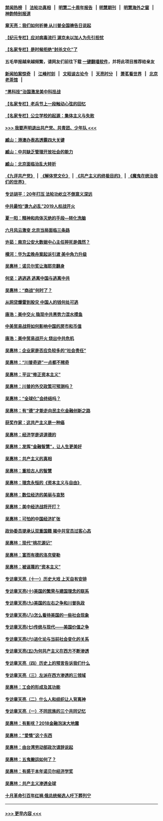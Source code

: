 #### [禁闻热榜](热点新闻.md?=0)  &nbsp;&nbsp;|&nbsp;&nbsp; [法轮功真相](https://github.com/gfw-breaker/truth/blob/master/README.md?=0) &nbsp;&nbsp;|&nbsp;&nbsp; [明慧二十周年报告](https://github.com/gfw-breaker/mh-reports/blob/master/README.md?=0) &nbsp;&nbsp;|&nbsp;&nbsp;[明慧期刊](https://github.com/gfw-breaker/mh-qikan) &nbsp;&nbsp;|&nbsp;&nbsp; [明慧海外之窗](https://github.com/gfw-breaker/mh-news/blob/master/README.md?=0) &nbsp;&nbsp;|&nbsp;&nbsp; [神韵特别报道](https://github.com/gfw-breaker/mh-news/blob/master/shenyun.md?=0)
#### [章天亮：我们如何祈祷 从川普全国祷告日说起](../pages/nsc423/n11944627.md?t=03181402) 
#### [【纪元专栏】应对病毒流行 渥京未以加人为先引担忧](../pages/nsc423/n11875714.md?t=03181402) 
#### [【名家专栏】是时候拒绝“封杀文化”了](../pages/nsc423/n11814093.md?t=03181402) 
#### 五毛举报越来越频繁，请网友们前往下载 [一键翻墙软件](https://github.com/gfw-breaker/ssr-accounts)，并将此项目推荐给亲友
#### [新闻拍案惊奇](https://github.com/gfw-breaker/banned-news/blob/master/pages/link4.md) &nbsp;&nbsp;|&nbsp;&nbsp; [江峰时刻](https://github.com/gfw-breaker/banned-news/blob/master/pages/link4.md) &nbsp;&nbsp;|&nbsp;&nbsp; [文昭谈古论今](https://github.com/gfw-breaker/banned-news/blob/master/pages/link4.md) &nbsp;&nbsp;|&nbsp;&nbsp; [天亮时分](https://github.com/gfw-breaker/banned-news/blob/master/pages/link4.md) &nbsp;&nbsp;|&nbsp;&nbsp; [萧茗看世界](https://github.com/gfw-breaker/banned-news/blob/master/pages/link4.md) &nbsp;&nbsp;|&nbsp;&nbsp; [北京老茶馆](https://github.com/gfw-breaker/banned-news/blob/master/pages/link4.md) &nbsp;&nbsp;|&nbsp;&nbsp; 
#### [“黑科技”治国激发美中科技战](../pages/nsc423/n11638056.md?t=03181402) 
#### [【名家专栏】老兵节上一段触动心弦的回忆](../pages/nsc423/n11646016.md?t=03181402) 
#### [【名家专栏】公立学校的起源：集体主义与失败](../pages/nsc423/n11601833.md?t=03181402) 
#### [>>> 我要声明退出共产党、共青团、少年队 <<<](https://github.com/begood0513/goodnews/blob/master/quit/letter.md) 
#### [臧山：港澳办表态透露四大关键](../pages/nsc423/n11421628.md?t=03181402) 
#### [臧山：中共缺乏管理开放社会的能力](../pages/nsc423/n11407457.md?t=03181402) 
#### [臧山：北京面临治乱大转折](../pages/nsc423/n11406895.md?t=03181402) 
#### [《九评共产党》](https://github.com/begood0513/9ping.md/blob/master/README.md) &nbsp;|&nbsp; [《解体党文化》](../../../../jtdwh.md/blob/master/README.md)  &nbsp;|&nbsp; [《共产主义的终极目的》](../../../../gczydzjmd.md/blob/master/README.md) &nbsp;|&nbsp; [《魔鬼在统治我们的世界》](../../../../mgztzwmdsj.md/blob/master/README.md) 
#### [专访胡平：20年打压 法轮功屹立不倒意义深远](../pages/nsc423/n11398800.md?t=03181402) 
#### [中共最怕“逢九必乱”2019人权战开火](../pages/nsc423/n11385248.md?t=03181402) 
#### [夏一阳：精神和肉体灭绝的手段—转化洗脑](../pages/nsc423/n11368250.md?t=03181402) 
#### [六月风云激变 北京当局面临三条路](../pages/nsc423/n11313668.md?t=03181402) 
#### [许茹：南京公安大数据中心主任猝死是偶然？](../pages/nsc423/n11064744.md?t=03181402) 
#### [横河：华为孟晚舟案起诉引渡 美中角力升级](../pages/nsc423/n11027230.md?t=03181402) 
#### [吴惠林：诺贝尔奖让海耶克翻身](../pages/nsc423/n10890049.md?t=03181402) 
#### [何坚：逃逃逃 逃离中国与逃离中共](../pages/nsc423/n10592891.md?t=03181402) 
#### [吴惠林：“商战”何时了？](../pages/nsc423/n10573558.md?t=03181402) 
#### [从网贷爆雷到股灾 中国人的钱何处可逃](../pages/nsc423/n10572800.md?t=03181402) 
#### [唐浩：美中交火 隐现中共黑势力混水摸鱼](../pages/nsc423/n10544040.md?t=03181402) 
#### [中美贸易战将如何影响中国的房市和币值](../pages/nsc423/n10543697.md?t=03181402) 
#### [唐浩：美中贸易战开火 烧出中共危机](../pages/nsc423/n10540126.md?t=03181402) 
#### [吴惠林：企业家是否应负较多的“社会责任”](../pages/nsc423/n10535022.md?t=03181402) 
#### [吴惠林：“川普奇迹”一点都不稀奇](../pages/nsc423/n10512808.md?t=03181402) 
#### [吴惠林：平议“修正资本主义”](../pages/nsc423/n10495724.md?t=03181402) 
#### [吴惠林：川普的外交政策可预测吗？](../pages/nsc423/n10462387.md?t=03181402) 
#### [吴惠林：“全球化”会终结吗？](../pages/nsc423/n10452838.md?t=03181402) 
#### [吴惠林：有“德”才能走向民主化金融创新之路](../pages/nsc423/n10432292.md?t=03181402) 
#### [获奖作家：这共产主义是一种癌](../pages/nsc423/n10431541.md?t=03181402) 
#### [吴惠林：经济学是讲道德的](../pages/nsc423/n10398014.md?t=03181402) 
#### [吴惠林：发挥“金融智慧”，让人生更美好](../pages/nsc423/n10375019.md?t=03181402) 
#### [吴惠林：共产主义的真相](../pages/nsc423/n10351394.md?t=03181402) 
#### [吴惠林：重拾古人的智慧](../pages/nsc423/n10337691.md?t=03181402) 
#### [吴惠林：理念永恒的《资本主义与自由》](../pages/nsc423/n10316274.md?t=03181402) 
#### [吴惠林：数位经济的美丽与哀愁](../pages/nsc423/n10292946.md?t=03181402) 
#### [吴惠林：美中经济战将开打？](../pages/nsc423/n10258825.md?t=03181402) 
#### [吴惠林：可怕的中国经济扩张](../pages/nsc423/n10219147.md?t=03181402) 
#### [政协委员提承认双重国籍 揭中共官员过客心态](../pages/nsc423/n10208809.md?t=03181402) 
#### [吴惠林：现代“桃花源记”](../pages/nsc423/n10185234.md?t=03181402) 
#### [吴惠林：富而有德的洛克斐勒](../pages/nsc423/n10142264.md?t=03181402) 
#### [吴惠林：被诬蔑的“资本主义”](../pages/nsc423/n10124816.md?t=03181402) 
#### [专访章天亮（十一）历史大戏 上天自有安排](../pages/nsc423/n10094905.md?t=03181402) 
#### [专访章天亮(十)美国的繁荣与建国理念的联系](../pages/nsc423/n10094899.md?t=03181402) 
#### [专访章天亮(九)美国的左右之争和川普执政](../pages/nsc423/n10094889.md?t=03181402) 
#### [专访章天亮(八)怎么看待美国的一些社会现象](../pages/nsc423/n10094857.md?t=03181402) 
#### [专访章天亮(七)传统与现代——美国价值之争](../pages/nsc423/n10093140.md?t=03181402) 
#### [专访章天亮(六)进化论与当前社会变化的关系](../pages/nsc423/n10092036.md?t=03181402) 
#### [专访章天亮(五)为何共产主义在西方不断渗透](../pages/nsc423/n10083620.md?t=03181402) 
#### [专访章天亮（四）历史上的预言告诉我们什么](../pages/nsc423/n10083606.md?t=03181402) 
#### [专访章天亮（三）左派在西方渗透的三领域](../pages/nsc423/n10081115.md?t=03181402) 
#### [吴惠林：工会的形成及其功能](../pages/nsc423/n10080633.md?t=03181402) 
#### [专访章天亮（二）什么人和组织让人背离神](../pages/nsc423/n10076637.md?t=03181402) 
#### [专访章天亮（一）不同民族的三个共同记忆](../pages/nsc423/n10074188.md?t=03181402) 
#### [吴惠林：有影呒？2018金融泡沫大地震](../pages/nsc423/n10040534.md?t=03181402) 
#### [吴惠林：“爱情”这个东西](../pages/nsc423/n10019423.md?t=03181402) 
#### [吴惠林：由台湾劳动部政次请辞说起](../pages/nsc423/n9979679.md?t=03181402) 
#### [吴惠林：五鬼搬运如何了？](../pages/nsc423/n9925338.md?t=03181402) 
#### [吴惠林：有感于本年诺贝尔经济学奖](../pages/nsc423/n9871883.md?t=03181402) 
#### [吴惠林：共产主义渗透全球](../pages/nsc423/n9812748.md?t=03181402) 
#### [十月革命引百年红祸 俄总统候选人吁下葬列宁](../pages/nsc423/n9810182.md?t=03181402) 

----
#### [ >>> 更早内容 <<< ](../indexes/nsc423-earlier.md)
